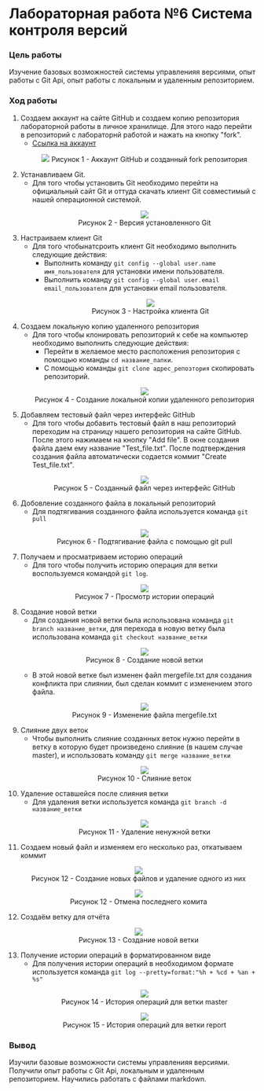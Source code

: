 # Лабораторная работа №6 Система контроля версий
### Цель работы
Изучение базовых возможностей системы управленияя версиями, опыт работы с Git Api, опыт работы с локальным и удаленным репозиторием.

### Ход работы
1. Создаем аккаунт на сайте GitHub и создаем копию репозитория лабораторной работы в личное хранилище. Для этого надо перейти в репозиторий с лабораторнй работой и нажать на кнопку "fork". 
   - [Ccылка на аккаунт](https://github.com/VyborovAndrey) 
      <p align="center">
         <img src="screenshots/0.png">
         Рисунок 1 - Аккаунт GitHub и созданный fork репозитория
      </p>
2. Устанавливаем Git.
   - Для того чтобы установить Git необходимо перейти на официальный сайт Git и оттуда скачать клиент Git совместимый с нашей операционной системой.
      <p align="center">
         <img src="screenshots/1.png"><br>
         Рисунок 2 - Версия установленного Git
      </p>
3. Настраиваем клиент Git
    - Для того чтобынатсроить клиент Git необходимо выполнить следующие действия:
      - Выполнить команду `git config --global user.name имя_пользователя` для установки имени пользователя.
      - Выполнить команду `git config --global user.email email_пользователя` для установки email пользователя.
         <p align="center">
            <img src="screenshots/2.png"><br>
            Рисунок 3 - Настройка клиента Git
         </p>
4. Создаем локальную копию удаленного репозитория
   - Для того чтобы клонировать репозиторий к себе на компьютер необходимо выполнить следующие действия:
     - Перейти в желаемое место расположения репозитория с помощью команды `cd название_папки`.
     - С помощью команды `git clone адрес_репозтория` скопировать репозиторий.
      <p align="center">
         <img src="screenshots/3.png"><br>
         Рисунок 4 - Создание локальной копии удаленного репозитория
      </p>
5.  Добавляем тестовый файл через интерфейс GitHub
    - Для того чтобы добавить тестовый файл в наш репозиторий переходим на страницу нашего репозитория на сайте GitHub. После этого нажимаем на кнопку "Add file". В окне создания файла даем ему название "Test_file.txt". После подтверждения создания файла автоматически содается коммит "Create Test_file.txt".
      <p align="center">
         <img src="screenshots/4.png"><br>
         Рисунок 5 - Созданный файл через интерфейс GitHub
      </p>
6. Добовление созданного файла в локальный репозиторий
   - Для подтягивания созданного файла используется команда `git pull`
      <p align="center">
         <img src="screenshots/5.png"><br>
         Рисунок 6 - Подтягивание файла с помощью git pull
      </p>
7. Получаем и просматриваем историю операций
   - Для того чтобы получить историю операция для ветки воспользуемся командой `git log`. 
      <p align="center">
         <img src="screenshots/6.png"><br>
         Рисунок 7 - Просмотр истории операций 
      </p> 
8. Создание новой ветки
   - Для создания новой ветки была использована команда `git branch название_ветки`, для перехода в новую ветку была использована команда `git checkout название_ветки`
      <p align="center">
         <img src="screenshots/7.png"><br>
         Рисунок 8 - Создание новой ветки 
      </p> 
   - В этой новой ветке был изменен файл mergefile.txt для создания конфликта при слиянии, был сделан коммит с изменением этого файла.
      <p align="center">
         <img src="screenshots/8.png"><br>
         Рисунок 9 - Изменение файла mergefile.txt 
      </p>  
9. Слияние двух веток
   - Чтобы выполнить слияние созданных веток нужно перейти в ветку в которую будет произведено слияние (в нашем случае master), и использовать команду `git merge название_ветки`
      <p align="center">
         <img src="screenshots/9.png"><br>
         Рисунок 10 - Слияние веток 
      </p>
10. Удаление оставшейся после слияния ветки
    - Для удаления ветки используется команда `git branch -d название_ветки`
      <p align="center">
         <img src="screenshots/10.png"><br>
         Рисунок 11 - Удаление ненужной ветки 
      </p> 
11. Создаем новый файл и изменяем его несколько раз, откатываем коммит
      <p align="center">
         <img src="screenshots/11.png"><br>
         Рисунок 12 - Создание новых файлов и удаление одного из них
      </p>
      <p align="center">
         <img src="screenshots/12.png"><br>
         Рисунок 12 - Отмена последнего комита
      </p>
12. Создаём ветку для отчёта
      <p align="center">
         <img src="screenshots/13.png"><br>
         Рисунок 13 - Создание новой ветки
      </p>
13. Получение истории операций в форматированном виде
    - Для получения истории операций в необходимом формате используется команда `git log --pretty=format:"%h + %cd + %an + %s"`
      <p align="center">
         <img src="screenshots/14.png"><br>
         Рисунок 14 - История операций для ветки master
      </p>
      <p align="center">
         <img src="screenshots/15.png"><br>
         Рисунок 15 - История операций для ветки report
      </p>
### Вывод
   Изучили базовые возможности системы управленияя версиями. Получили опыт работы с Git Api, локальным и удаленным репозиторием. Научились работать с файлами markdown. 